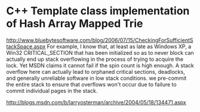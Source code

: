 C++ Template class implementation of Hash Array Mapped Trie
================================

http://www.bluebytesoftware.com/blog/2006/07/15/CheckingForSufficientStackSpace.aspx
For example, I know that, at least as late as Windows XP, a Win32 CRITICAL_SECTION that has been initialized so as to never block can actually end up stack overflowing in the process of trying to acquire the lock. Yet MSDN claims it cannot fail if the spin count is high enough. A stack overflow here can actually lead to orphaned critical sections, deadlocks, and generally unreliable software in low stack conditions.
we pre-commit the entire stack to ensure that overflows won't occur due to failure to commit individual pages in the stack. 

http://blogs.msdn.com/b/larryosterman/archive/2004/05/18/134471.aspx